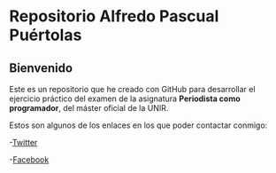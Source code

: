 # Repositorio Alfredo Pascual Puértolas
## Bienvenido

Este es un repositorio que he creado con GitHub para desarrollar el ejercicio práctico del examen de la asignatura **Periodista como programador**, del máster oficial de la UNIR.

Estos son algunos de los enlaces en los que poder contactar conmigo:

-[Twitter](https://twitter.com/AlfredoPascual1)  

-[Facebook](https://www.facebook.com/alfredo.pascualpuertolas)
